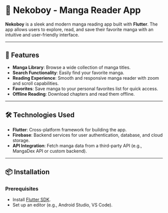 # 📖 Nekoboy - Manga Reader App  

**Nekoboy** is a sleek and modern manga reading app built with **Flutter**. The app allows users to explore, read, and save their favorite manga with an intuitive and user-friendly interface.  

---

## 🚀 Features  
- **Manga Library**: Browse a wide collection of manga titles.  
- **Search Functionality**: Easily find your favorite manga.  
- **Reading Experience**: Smooth and responsive manga reader with zoom and scroll capabilities.  
- **Favorites**: Save manga to your personal favorites list for quick access.  
- **Offline Reading**: Download chapters and read them offline.  

---

## 🛠️ Technologies Used  
- **Flutter**: Cross-platform framework for building the app.  
- **Firebase**: Backend services for user authentication, database, and cloud storage.  
- **API Integration**: Fetch manga data from a third-party API (e.g., MangaDex API or custom backend).  

---

## 📦 Installation  

### Prerequisites  
- Install [Flutter SDK](https://flutter.dev/docs/get-started/install).  
- Set up an editor (e.g., Android Studio, VS Code).  


